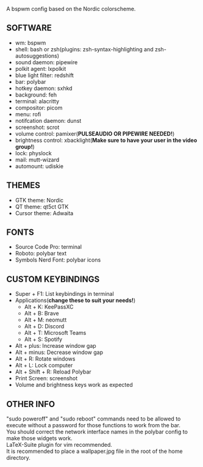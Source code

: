 A bspwm config based on the Nordic colorscheme.

SOFTWARE
--------
- wm: bspwm
- shell: bash or zsh(plugins: zsh-syntax-highlighting and zsh-autosuggestions)
- sound daemon: pipewire
- polkit agent: lxpolkit
- blue light filter: redshift
- bar: polybar
- hotkey daemon: sxhkd
- background: feh
- terminal: alacritty
- compositor: picom
- menu: rofi
- notifcation daemon: dunst
- screenshot: scrot
- volume control: pamixer(**PULSEAUDIO OR PIPEWIRE NEEDED!**)
- brightness control: xbacklight(**Make sure to have your user in the video group!**)
- lock: physlock
- mail: mutt-wizard
- automount: udiskie

THEMES
------
- GTK theme: Nordic
- QT theme: qt5ct GTK
- Cursor theme: Adwaita

FONTS
-----
- Source Code Pro: terminal
- Roboto: polybar text
- Symbols Nerd Font: polybar icons

CUSTOM KEYBINDINGS
-----------
- Super + F1: List keybindings in terminal
- Applications(**change these to suit your needs!**)
	- Alt + K: KeePassXC
	- Alt + B: Brave
	- Alt + M: neomutt
	- Alt + D: Discord
	- Alt + T: Microsoft Teams
	- Alt + S: Spotify
- Alt + plus: Increase window gap
- Alt + minus: Decrease window gap
- Alt + R: Rotate windows
- Alt + L: Lock computer
- Alt + Shift  + R: Reload Polybar
- Print Screen: screenshot
- Volume and brightness keys work as expected

OTHER INFO
----------
"sudo poweroff" and "sudo reboot" commands need to be allowed to execute without a password for those functions to work from the bar.<br>
You should correct the network interface names in the polybar config to make those widgets work.<br>
LaTeX-Suite plugin for vim recommended.<br>
It is recommended to place a wallpaper.jpg file in the root of the home directory.
